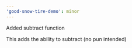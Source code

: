 ```yaml
---
'good-snow-tire-demo': minor
---
```


Added subtract function

This adds the ability to subtract (no pun intended)
